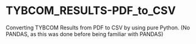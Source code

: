 # TYBCOM_RESULTS-PDF_to_CSV
Converting TYBCOM Results from PDF to CSV by using pure Python. (No PANDAS, as this was done before being familiar with PANDAS)
